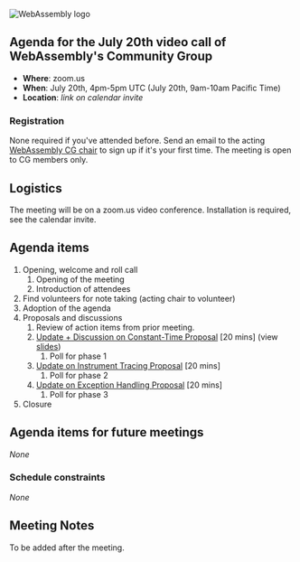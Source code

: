 ![WebAssembly logo](/images/WebAssembly.png)

## Agenda for the July 20th video call of WebAssembly's Community Group

- **Where**: zoom.us
- **When**: July 20th, 4pm-5pm UTC (July 20th, 9am-10am Pacific Time)
- **Location**: *link on calendar invite*

### Registration

None required if you've attended before. Send an email to the acting [WebAssembly CG chair](mailto:webassembly-cg-chair@chromium.org)
to sign up if it's your first time. The meeting is open to CG members only.

## Logistics

The meeting will be on a zoom.us video conference.
Installation is required, see the calendar invite.

## Agenda items

1. Opening, welcome and roll call
    1. Opening of the meeting
    1. Introduction of attendees
1. Find volunteers for note taking (acting chair to volunteer)
1. Adoption of the agenda
1. Proposals and discussions
    1. Review of action items from prior meeting.
    2. [Update + Discussion on Constant-Time Proposal](https://github.com/WebAssembly/constant-time) [20 mins] (view [slides](presentations/2021-07-20-abraham-winterton-trace-proposal.pdf))
        1. Poll for phase 1
    3. [Update on Instrument Tracing Proposal](https://github.com/WebAssembly/instrument-tracing) [20 mins]
        1. Poll for phase 2
    4. [Update on Exception Handling Proposal](https://github.com/WebAssembly/exception-handling) [20 mins]
        1. Poll for phase 3
2. Closure

## Agenda items for future meetings

*None*

### Schedule constraints

*None*

## Meeting Notes

To be added after the meeting.
